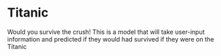 # Titanic
Would you survive the crush! This is a model that will take user-input information and predicted if they would had survived if they were on the Titanic

